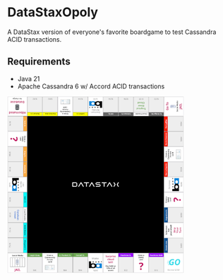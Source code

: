 # DataStaxOpoly
A DataStax version of everyone's favorite boardgame to test Cassandra ACID transactions.

## Requirements
 - Java 21
 - Apache Cassandra 6 w/ Accord ACID transactions

<img src="src/main/resources/images/board.png?raw=true" width="400px"/>
